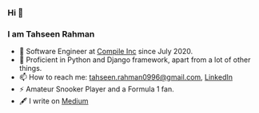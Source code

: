 ### Hi 👋 
### I am Tahseen Rahman

- 💼  Software Engineer at [Compile Inc](www.compile.com) since July 2020.
- 🌱  Proficient in Python and Django framework, apart from a lot of other things.
- 📫  How to reach me: tahseen.rahman0996@gmail.com, [LinkedIn](https://www.linkedin.com/in/tahseen09)
- ⚡ Amateur Snooker Player and a Formula 1 fan.
- 🖋 I write on [Medium](https://tahseen-rahman.medium.com/)
